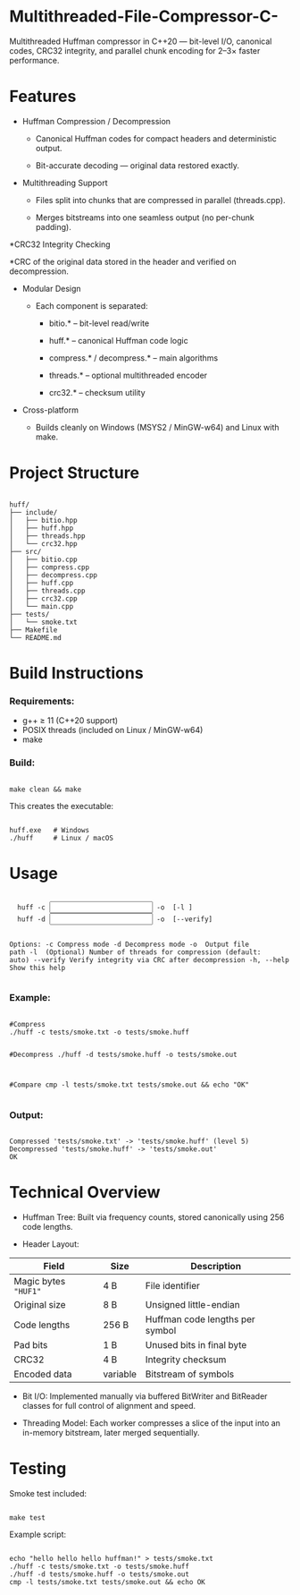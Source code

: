 # Multithreaded-File-Compressor-C-
Multithreaded Huffman compressor in C++20 — bit-level I/O, canonical codes, CRC32 integrity, and parallel chunk encoding for 2–3× faster performance.

# Features

- Huffman Compression / Decompression

  - Canonical Huffman codes for compact headers and deterministic output.

  - Bit-accurate decoding — original data restored exactly.

* Multithreading Support

  * Files split into chunks that are compressed in parallel (threads.cpp).

  * Merges bitstreams into one seamless output (no per-chunk padding).

*CRC32 Integrity Checking

  *CRC of the original data stored in the header and verified on decompression.

* Modular Design

  * Each component is separated:

    * bitio.* – bit-level read/write

    - huff.* – canonical Huffman code logic

    - compress.* / decompress.* – main algorithms

    - threads.* – optional multithreaded encoder

    - crc32.* – checksum utility

* Cross-platform

  * Builds cleanly on Windows (MSYS2 / MinGW-w64) and Linux with make.
# Project Structure 

<div align="left">
<pre><code>
huff/
├── include/
│   ├── bitio.hpp
│   ├── huff.hpp
│   ├── threads.hpp
│   └── crc32.hpp
├── src/
│   ├── bitio.cpp
│   ├── compress.cpp
│   ├── decompress.cpp
│   ├── huff.cpp
│   ├── threads.cpp
│   ├── crc32.cpp
│   └── main.cpp
├── tests/
│   └── smoke.txt
├── Makefile
└── README.md
</code></pre>
</div>

# Build Instructions

### Requirements:

* g++ ≥ 11 (C++20 support)
* POSIX threads (included on Linux / MinGW-w64)
* make

### Build:

<div align="left">
<pre><code>
make clean && make
</code></pre>
</div>

This creates the executable:

<div align="left">
<pre><code>
huff.exe   # Windows
./huff     # Linux / macOS
</code></pre>
</div>

# Usage

<div align="left">
<pre><code>
  huff -c <input> -o <output> [-l <threads>]
  huff -d <input> -o <output> [--verify]

Options:
  -c              Compress mode
  -d              Decompress mode
  -o <file>       Output file path
  -l <threads>    (Optional) Number of threads for compression (default: auto)
  --verify        Verify integrity via CRC after decompression
  -h, --help      Show this help
</code></pre>
</div>

### Example:
<div align="left">
<pre><code>
#Compress
./huff -c tests/smoke.txt -o tests/smoke.huff

#Decompress
./huff -d tests/smoke.huff -o tests/smoke.out

#Compare
cmp -l tests/smoke.txt tests/smoke.out && echo "OK"
</code></pre>
</div>

### Output:
<div align="left">
<pre><code>
Compressed 'tests/smoke.txt' -> 'tests/smoke.huff' (level 5)
Decompressed 'tests/smoke.huff' -> 'tests/smoke.out'
OK
</code></pre>
</div>

# Technical Overview

* Huffman Tree: Built via frequency counts, stored canonically using 256 code lengths.

* Header Layout:

| Field                | Size     | Description                     |
| -------------------- | -------- | ------------------------------- |
| Magic bytes `"HUF1"` | 4 B      | File identifier                 |
| Original size        | 8 B      | Unsigned little-endian          |
| Code lengths         | 256 B    | Huffman code lengths per symbol |
| Pad bits             | 1 B      | Unused bits in final byte       |
| CRC32                | 4 B      | Integrity checksum              |
| Encoded data         | variable | Bitstream of symbols            |

* Bit I/O:
Implemented manually via buffered BitWriter and BitReader classes for full control of alignment and speed.

* Threading Model:
Each worker compresses a slice of the input into an in-memory bitstream, later merged sequentially.

# Testing

Smoke test included:
<div align="left">
<pre><code>
make test
</code></pre>
</div>

Example script:
<div align="left">
<pre><code>
echo "hello hello hello huffman!" > tests/smoke.txt
./huff -c tests/smoke.txt -o tests/smoke.huff
./huff -d tests/smoke.huff -o tests/smoke.out
cmp -l tests/smoke.txt tests/smoke.out && echo OK
</code></pre>
</div>

